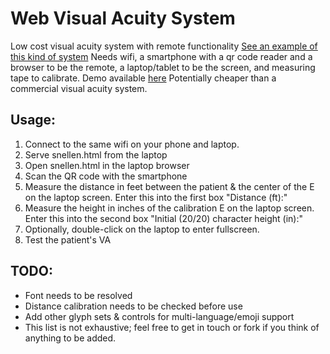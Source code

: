 # Web Visual Acuity System
Low cost visual acuity system with remote functionality [See an example of this kind of system](https://acuitypro.com/)
Needs wifi, a smartphone with a qr code reader and a browser to be the remote, a laptop/tablet to be the screen, and measuring tape to calibrate. Demo available [here](https://sidlim.github.io/snellen)
Potentially cheaper than a commercial visual acuity system.

## Usage:
1) Connect to the same wifi on your phone and laptop.
2) Serve snellen.html from the laptop
3) Open snellen.html in the laptop browser
4) Scan the QR code with the smartphone
5) Measure the distance in feet between the patient & the center of the E on the laptop screen. Enter this into the first box "Distance (ft):"
6) Measure the height in inches of the calibration E on the laptop screen. Enter this into the second box "Initial (20/20) character height (in):"
7) Optionally, double-click on the laptop to enter fullscreen.
8) Test the patient's VA

## TODO:
- Font needs to be resolved
- Distance calibration needs to be checked before use
- Add other glyph sets & controls for multi-language/emoji support
- This list is not exhaustive; feel free to get in touch or fork if you think of anything to be added.
